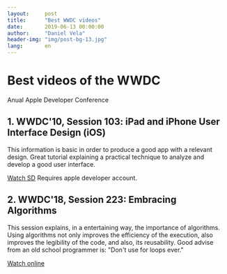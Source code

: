 ```yaml
---
layout:     post
title:      "Best WWDC videos"
date:       2019-06-13 00:00:00
author:     "Daniel Vela"
header-img: "img/post-bg-13.jpg"
lang:       en
---
```


# Best videos of the WWDC

Anual Apple Developer Conference

## 1. WWDC'10, Session 103: iPad and iPhone User Interface Design (iOS)

This information is basic in order to produce a good app with a relevant design. Great tutorial explaining a practical technique to analyze and develop a good user interface.

[Watch SD](https://download.developer.apple.com/videos/wwdc_2010__sd/session_103__ipad_and_iphone_user_interface_design.mov) Requires apple developer account.

## 2. WWDC'18, Session 223: Embracing Algorithms

This session explains, in a entertaining way, the importance of algorithms. Using algorithms not only improves the efficiency of the execution, also improves the legibility of the code, and also, its reusability. Good advise from an old school programmer is: "Don't use for loops ever."

[Watch online](https://developer.apple.com/videos/play/wwdc2018/223/)